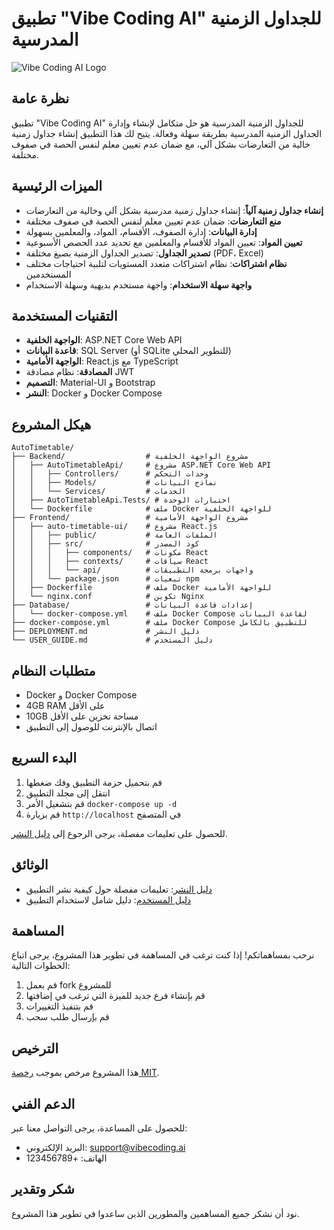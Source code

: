 # تطبيق "Vibe Coding AI" للجداول الزمنية المدرسية

![Vibe Coding AI Logo](images/logo.png)

## نظرة عامة

تطبيق "Vibe Coding AI" للجداول الزمنية المدرسية هو حل متكامل لإنشاء وإدارة الجداول الزمنية المدرسية بطريقة سهلة وفعالة. يتيح لك هذا التطبيق إنشاء جداول زمنية خالية من التعارضات بشكل آلي، مع ضمان عدم تعيين معلم لنفس الحصة في صفوف مختلفة.

## الميزات الرئيسية

- **إنشاء جداول زمنية آلياً**: إنشاء جداول زمنية مدرسية بشكل آلي وخالية من التعارضات
- **منع التعارضات**: ضمان عدم تعيين معلم لنفس الحصة في صفوف مختلفة
- **إدارة البيانات**: إدارة الصفوف، الأقسام، المواد، والمعلمين بسهولة
- **تعيين المواد**: تعيين المواد للأقسام والمعلمين مع تحديد عدد الحصص الأسبوعية
- **تصدير الجداول**: تصدير الجداول الزمنية بصيغ مختلفة (PDF، Excel)
- **نظام اشتراكات**: نظام اشتراكات متعدد المستويات لتلبية احتياجات مختلف المستخدمين
- **واجهة سهلة الاستخدام**: واجهة مستخدم بديهية وسهلة الاستخدام

## التقنيات المستخدمة

- **الواجهة الخلفية**: ASP.NET Core Web API
- **قاعدة البيانات**: SQL Server (أو SQLite للتطوير المحلي)
- **الواجهة الأمامية**: React.js مع TypeScript
- **المصادقة**: نظام مصادقة JWT
- **التصميم**: Material-UI و Bootstrap
- **النشر**: Docker و Docker Compose

## هيكل المشروع

```
AutoTimetable/
├── Backend/                  # مشروع الواجهة الخلفية
│   ├── AutoTimetableApi/     # مشروع ASP.NET Core Web API
│   │   ├── Controllers/      # وحدات التحكم
│   │   ├── Models/           # نماذج البيانات
│   │   └── Services/         # الخدمات
│   ├── AutoTimetableApi.Tests/ # اختبارات الوحدة
│   └── Dockerfile            # ملف Docker للواجهة الخلفية
├── Frontend/                 # مشروع الواجهة الأمامية
│   ├── auto-timetable-ui/    # مشروع React.js
│   │   ├── public/           # الملفات العامة
│   │   ├── src/              # كود المصدر
│   │   │   ├── components/   # مكونات React
│   │   │   ├── contexts/     # سياقات React
│   │   │   └── api/          # واجهات برمجة التطبيقات
│   │   └── package.json      # تبعيات npm
│   ├── Dockerfile            # ملف Docker للواجهة الأمامية
│   └── nginx.conf            # تكوين Nginx
├── Database/                 # إعدادات قاعدة البيانات
│   └── docker-compose.yml    # ملف Docker Compose لقاعدة البيانات
├── docker-compose.yml        # ملف Docker Compose للتطبيق بالكامل
├── DEPLOYMENT.md             # دليل النشر
└── USER_GUIDE.md             # دليل المستخدم
```

## متطلبات النظام

- Docker و Docker Compose
- 4GB RAM على الأقل
- 10GB مساحة تخزين على الأقل
- اتصال بالإنترنت للوصول إلى التطبيق

## البدء السريع

1. قم بتحميل حزمة التطبيق وفك ضغطها
2. انتقل إلى مجلد التطبيق
3. قم بتشغيل الأمر `docker-compose up -d`
4. قم بزيارة `http://localhost` في المتصفح

للحصول على تعليمات مفصلة، يرجى الرجوع إلى [دليل النشر](DEPLOYMENT.md).

## الوثائق

- [دليل النشر](DEPLOYMENT.md): تعليمات مفصلة حول كيفية نشر التطبيق
- [دليل المستخدم](USER_GUIDE.md): دليل شامل لاستخدام التطبيق

## المساهمة

نرحب بمساهماتكم! إذا كنت ترغب في المساهمة في تطوير هذا المشروع، يرجى اتباع الخطوات التالية:

1. قم بعمل fork للمشروع
2. قم بإنشاء فرع جديد للميزة التي ترغب في إضافتها
3. قم بتنفيذ التغييرات
4. قم بإرسال طلب سحب

## الترخيص

هذا المشروع مرخص بموجب [رخصة MIT](LICENSE).

## الدعم الفني

للحصول على المساعدة، يرجى التواصل معنا عبر:

- البريد الإلكتروني: support@vibecoding.ai
- الهاتف: +123456789

## شكر وتقدير

نود أن نشكر جميع المساهمين والمطورين الذين ساعدوا في تطوير هذا المشروع.
